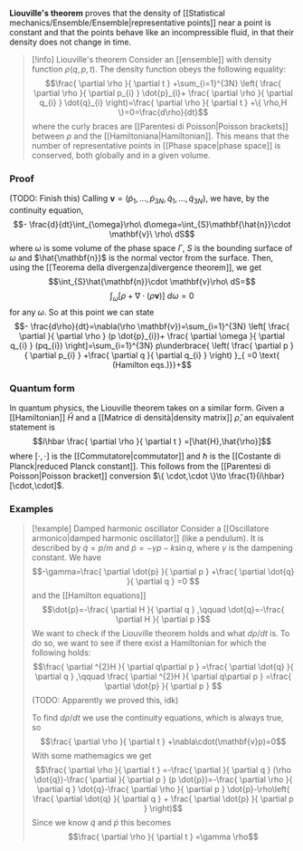 **Liouville's theorem** proves that the density of [[Statistical mechanics/Ensemble/Ensemble|representative points]] near a point is constant and that the points behave like an incompressible fluid, in that their density does not change in time.

> [!info] Liouville's theorem
> Consider an [[ensemble]] with density function $\rho(q,p,t)$. The density function obeys the following equality:
> $$\frac{ \partial \rho }{ \partial t } +\sum_{i=1}^{3N} \left( \frac{ \partial \rho }{ \partial p_{i} } \dot{p}_{i}+ \frac{ \partial \rho }{ \partial q_{i} } \dot{q}_{i} \right)=\frac{ \partial \rho }{ \partial t } +\{ \rho,H \}=0=\frac{d\rho}{dt}$$
> where the curly braces are [[Parentesi di Poisson|Poisson brackets]] between $\rho$ and the [[Hamiltoniana|Hamiltonian]]. This means that the number of representative points in [[Phase space|phase space]] is conserved, both globally and in a given volume.
### Proof
(TODO: Finish this) Calling $\mathbf{v}=(\dot{p}_{1},\ldots,\dot{p}_{3N},\dot{q}_{1},\ldots,\dot{q}_{3N})$, we have, by the continuity equation,
$$- \frac{d}{dt}\int_{\omega}\rho\ d\omega=\int_{S}\mathbf{\hat{n}}\cdot \mathbf{v}\ \rho\ dS$$
where $\omega$ is some volume of the phase space $\Gamma$, $S$ is the bounding surface of $\omega$ and $\hat{\mathbf{n}}$ is the normal vector from the surface. Then, using the [[Teorema della divergenza|divergence theorem]], we get
$$\int_{S}\hat{\mathbf{n}}\cdot \mathbf{v}\rho\ dS=$$
$$\int_{\omega}[\rho +\nabla \cdot(\rho \mathbf{v})]\ d\omega=0$$
for any $\omega$. So at this point we can state
$$- \frac{d\rho}{dt}=\nabla(\rho \mathbf{v})=\sum_{i=1}^{3N} \left[ \frac{ \partial  }{ \partial \rho } (p \dot{p}_{i})+ \frac{ \partial \omega }{ \partial q_{i} } (pq_{i}) \right]=\sum_{i=1}^{3N} p\underbrace{ \left( \frac{ \partial p }{ \partial p_{i} } +\frac{ \partial q }{ \partial q_{i} }  \right) }_{ =0 \text{ (Hamilton eqs.)}}+$$
### Quantum form
In quantum physics, the Liouville theorem takes on a similar form. Given a [[Hamiltonian]] $\hat{H}$ and a [[Matrice di densità|density matrix]] $\hat{\rho}$, an equivalent statement is
$$i\hbar \frac{ \partial \rho }{ \partial t } =[\hat{H},\hat{\rho}]$$
where $[\cdot,\cdot]$ is the [[Commutatore|commutator]] and $\hbar$ is the [[Costante di Planck|reduced Planck constant]]. This follows from the  [[Parentesi di Poisson|Poisson bracket]] conversion $\{ \cdot,\cdot \}\to \frac{1}{i\hbar} [\cdot,\cdot]$.
### Examples
> [!example] Damped harmonic oscillator
> Consider a [[Oscillatore armonico|damped harmonic oscillator]] (like a pendulum). It is described by $\dot{q}=p/m$ and $\dot{p}=-\gamma p-k\sin q$, where $\gamma$ is the dampening constant. We have
> $$-\gamma=\frac{ \partial \dot{p} }{ \partial p } +\frac{ \partial \dot{q} }{ \partial q } =0 $$
> and the [[Hamilton equations]]
> $$\dot{p}=-\frac{ \partial H }{ \partial q } ,\qquad \dot{q}=-\frac{ \partial H }{ \partial p }$$
> We want to check if the Liouville theorem holds and what $d\rho/dt$ is. To do so, we want to see if there exist a Hamiltonian for which the following holds:
> $$\frac{ \partial ^{2}H }{ \partial q\partial p } =\frac{ \partial \dot{q} }{ \partial q } ,\qquad \frac{ \partial ^{2}H }{ \partial q\partial p } =\frac{ \partial \dot{p} }{ \partial p } $$
> (TODO: Apparently we proved this, idk)
> 
> To find $d\rho/dt$ we use the continuity equations, which is always true, so
> $$\frac{ \partial \rho }{ \partial t } +\nabla\cdot(\mathbf{v}p)=0$$
> With some mathemagics we get
> $$\frac{ \partial \rho }{ \partial t } =-\frac{ \partial  }{ \partial q } (\rho \dot{q})-\frac{ \partial  }{ \partial p } (p \dot{p})=-\frac{ \partial \rho }{ \partial q } \dot{q}-\frac{ \partial \rho }{ \partial p } \dot{p}-\rho\left( \frac{ \partial \dot{q} }{ \partial q } + \frac{ \partial \dot{p} }{ \partial p }  \right)$$
> Since we know $\dot{q}$ and $\dot{p}$ this becomes
> $$\frac{ \partial \rho }{ \partial t } =\gamma \rho$$
